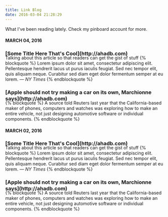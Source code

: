 ```yaml
---
title: Link Blog
date: 2016-03-04 21:28:29
---
```


What I've been reading lately. Check my pinboard account for more.

<h4 style="margin-bottom: 15px">MARCH 04, 2016</h4>

<h3 class"quote" style="margin-bottom:-5px">[Some Title Here That's Cool](http://ahadb.com)</h3>
Talking about this article so that readers can get the gist of stuff
{% blockquote %}
Lorem ipsum dolor sit amet, consectetur adipiscing elit. Pellentesque hendrerit lacus ut purus iaculis feugiat. Sed nec tempor elit, quis aliquam neque. Curabitur sed diam eget dolor fermentum semper at eu lorem.  <i style="color: #222">— NY Times</i>
{% endblockquote %}

<h3 class"quote" style="margin-bottom:-5px">[Apple should not try making a car on its own, Marchionne says](http://ahadb.com)</h3>
{% blockquote %}
A source told Reuters last year that the California-based maker of phones, computers and watches was exploring how to make an entire vehicle, not just designing automotive software or individual components.
{% endblockquote %}

<h4 style="margin-bottom: 15px">MARCH 02, 2016</h4>

<h3 class"quote" style="margin-bottom:-5px">[Some Title Here That's Cool](http://ahadb.com)</h3>
Talking about this article so that readers can get the gist of stuff
{% blockquote %}
Lorem ipsum dolor sit amet, consectetur adipiscing elit. Pellentesque hendrerit lacus ut purus iaculis feugiat. Sed nec tempor elit, quis aliquam neque. Curabitur sed diam eget dolor fermentum semper at eu lorem.  <i style="color: #222">— NY Times</i>
{% endblockquote %}

<h3 class"quote" style="margin-bottom:-5px">[Apple should not try making a car on its own, Marchionne says](http://ahadb.com)</h3>
{% blockquote %}
A source told Reuters last year that the California-based maker of phones, computers and watches was exploring how to make an entire vehicle, not just designing automotive software or individual components.
{% endblockquote %}


